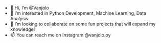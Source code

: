 - 👋 Hi, I’m @Vanjolo
- 👀 I’m interested in Python Development, Machine Learning, Data Analysis
- 💞️ I’m looking to collaborate on some fun projects that will expand my knowledge!
- 📫 You can reach me on Instagram @vanjolo.py


<!---
Vanjolo/Vanjolo is a ✨ special ✨ repository because its `README.md` (this file) appears on your GitHub profile.
You can click the Preview link to take a look at your changes.
--->
